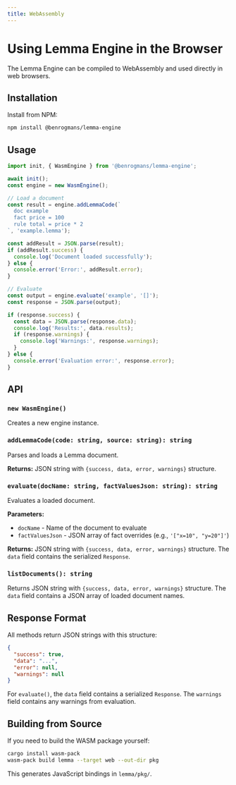 ```yaml
---
title: WebAssembly
---
```


# Using Lemma Engine in the Browser

The Lemma Engine can be compiled to WebAssembly and used directly in web browsers.

## Installation

Install from NPM:

```bash
npm install @benrogmans/lemma-engine
```

## Usage

```javascript
import init, { WasmEngine } from '@benrogmans/lemma-engine';

await init();
const engine = new WasmEngine();

// Load a document
const result = engine.addLemmaCode(`
  doc example
  fact price = 100
  rule total = price * 2
`, 'example.lemma');

const addResult = JSON.parse(result);
if (addResult.success) {
  console.log('Document loaded successfully');
} else {
  console.error('Error:', addResult.error);
}

// Evaluate
const output = engine.evaluate('example', '[]');
const response = JSON.parse(output);

if (response.success) {
  const data = JSON.parse(response.data);
  console.log('Results:', data.results);
  if (response.warnings) {
    console.log('Warnings:', response.warnings);
  }
} else {
  console.error('Evaluation error:', response.error);
}
```

## API

### `new WasmEngine()`
Creates a new engine instance.

### `addLemmaCode(code: string, source: string): string`
Parses and loads a Lemma document.

**Returns:** JSON string with `{success, data, error, warnings}` structure.

### `evaluate(docName: string, factValuesJson: string): string`
Evaluates a loaded document.

**Parameters:**
- `docName` - Name of the document to evaluate
- `factValuesJson` - JSON array of fact overrides (e.g., `'["x=10", "y=20"]'`)

**Returns:** JSON string with `{success, data, error, warnings}` structure. The `data` field contains the serialized `Response`.

### `listDocuments(): string`
Returns JSON string with `{success, data, error, warnings}` structure. The `data` field contains a JSON array of loaded document names.


## Response Format

All methods return JSON strings with this structure:

```json
{
  "success": true,
  "data": "...",
  "error": null,
  "warnings": null
}
```

For `evaluate()`, the `data` field contains a serialized `Response`. The `warnings` field contains any warnings from evaluation.

## Building from Source

If you need to build the WASM package yourself:

```bash
cargo install wasm-pack
wasm-pack build lemma --target web --out-dir pkg
```

This generates JavaScript bindings in `lemma/pkg/`.

